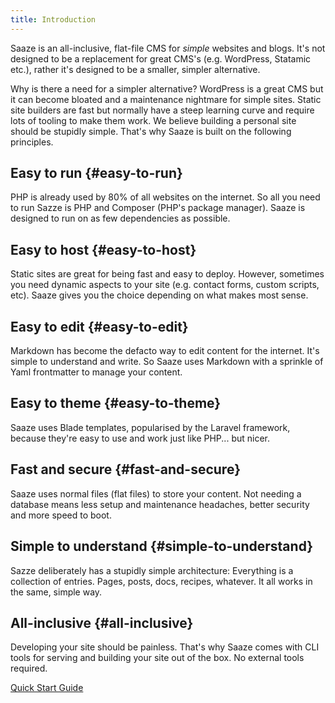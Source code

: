 ```yaml
---
title: Introduction
---
```


Saaze is an all-inclusive, flat-file CMS for _simple_ websites and blogs. It's not designed to be a replacement for great CMS's (e.g. WordPress, Statamic etc.), rather it's designed to be a smaller, simpler alternative.

Why is there a need for a simpler alternative? WordPress is a great CMS but it can become bloated and a maintenance nightmare for simple sites. Static site builders are fast but normally have a steep learning curve and require lots of tooling to make them work. We believe building a personal site should be stupidly simple. That's why Saaze is built on the following principles.

## Easy to run {#easy-to-run}

PHP is already used by 80% of all websites on the internet. So all you need to run Sazze is PHP and Composer (PHP's package manager). Saaze is designed to run on as few dependencies as possible.

## Easy to host {#easy-to-host}

Static sites are great for being fast and easy to deploy. However, sometimes you need dynamic aspects to your site (e.g. contact forms, custom scripts, etc). Saaze gives you the choice depending on what makes most sense.

## Easy to edit {#easy-to-edit}

Markdown has become the defacto way to edit content for the internet. It's simple to understand and write. So Saaze uses Markdown with a sprinkle of Yaml frontmatter to manage your content.

## Easy to theme {#easy-to-theme}

Saaze uses Blade templates, popularised by the Laravel framework, because they're easy to use and work just like PHP... but nicer.

## Fast and secure {#fast-and-secure}

Saaze uses normal files (flat files) to store your content. Not needing a database means less setup and maintenance headaches, better security and more speed to boot.

## Simple to understand {#simple-to-understand}

Sazze deliberately has a stupidly simple architecture: Everything is a collection of entries. Pages, posts, docs, recipes, whatever. It all works in the same, simple way.

## All-inclusive {#all-inclusive}

Developing your site should be painless. That's why Saaze comes with CLI tools for serving and building your site out of the box. No external tools required.

<div class="text-center mt-5 mt-lg-8">
<a href="/docs/quick-start" class="btn btn-primary lift">Quick Start Guide</a>
</div>
